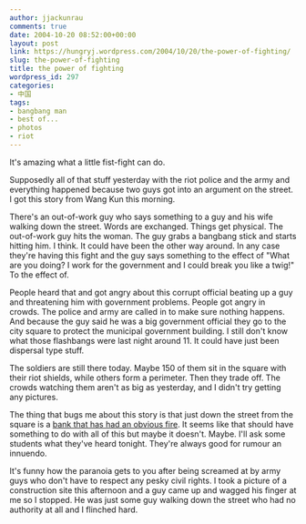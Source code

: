 ```yaml
---
author: jjackunrau
comments: true
date: 2004-10-20 08:52:00+00:00
layout: post
link: https://hungryj.wordpress.com/2004/10/20/the-power-of-fighting/
slug: the-power-of-fighting
title: the power of fighting
wordpress_id: 297
categories:
- 中国
tags:
- bangbang man
- best of...
- photos
- riot
---
```


It's amazing what a little fist-fight can do.

Supposedly all of that stuff yesterday with the riot police and the army and everything happened because two guys got into an argument on the street.  I got this story from Wang Kun this morning.

There's an out-of-work guy who says something to a guy and his wife walking down the street.  Words are exchanged.  Things get physical.  The out-of-work guy hits the woman.  The guy grabs a bangbang stick and starts hitting him.  I think.  It could have been the other way around.  In any case they're having this fight and the guy says something to the effect of "What are you doing?  I work for the government and I could break you like a twig!"  To the effect of.

People heard that and got angry about this corrupt official beating up a guy and threatening him with government problems.  People got angry in crowds.  The police and army are called in to make sure nothing happens.  And because the guy said he was a big government official they go to the city square to protect the municipal government building.  I still don't know what those flashbangs were last night around 11.  It could have just been dispersal type stuff.

The soldiers are still there today.  Maybe 150 of them sit in the square with their riot shields, while others form a perimeter.  Then they trade off.  The crowds watching them aren't as big as yesterday, and I didn't try getting any pictures.

The thing that bugs me about this story is that just down the street from the square is a [bank that has had an obvious fire](http://flickr.com/photos/hungry_j/962769/).  It seems like that should have something to do with all of this but maybe it doesn't.  Maybe.  I'll ask some students what they've heard tonight.  They're always good for rumour an innuendo.

It's funny how the paranoia gets to you after being screamed at by army guys who don't have to respect any pesky civil rights.  I took a picture of a construction site this afternoon and a guy came up and wagged his finger at me so I stopped.  He was just some guy walking down the street who had no authority at all and I flinched hard.
